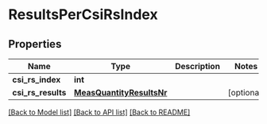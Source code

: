 # ResultsPerCsiRsIndex

## Properties
Name | Type | Description | Notes
------------ | ------------- | ------------- | -------------
**csi_rs_index** | **int** |  | 
**csi_rs_results** | [**MeasQuantityResultsNr**](MeasQuantityResultsNr.md) |  | [optional] 

[[Back to Model list]](../README.md#documentation-for-models) [[Back to API list]](../README.md#documentation-for-api-endpoints) [[Back to README]](../README.md)

